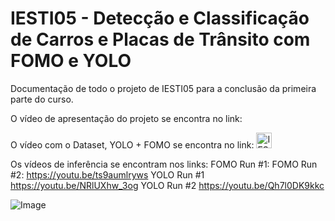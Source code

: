 # IESTI05 - Detecção e Classificação de Carros e Placas de Trânsito com FOMO e YOLO
Documentação de todo o projeto de IESTI05 para a conclusão da primeira parte do curso.

O vídeo de apresentação do projeto se encontra no link: 

O vídeo com o Dataset, YOLO + FOMO se encontra no link: 
<a href="https://youtu.be/fok5wJpBw3U">
  <img src="https://upload.wikimedia.org/wikipedia/commons/thumb/0/09/YouTube_full-color_icon_%282017%29.svg/1024px-YouTube_full-color_icon_%282017%29.svg.png" width="25" alt="IESTI05 - Dataset + FOMO + YOLO">
</a>

Os vídeos de inferência se encontram nos links:
FOMO Run #1: <a href="https://youtu.be/Vkj9Cgvja70"> </a>
FOMO Run #2: https://youtu.be/ts9aumlryws
YOLO Run #1 https://youtu.be/NRlUXhw_3og
YOLO Run #2 https://youtu.be/Qh7l0DK9kkc

![Image](https://github.com/user-attachments/assets/6bcde560-3683-4d50-a96b-c589986e374e)
